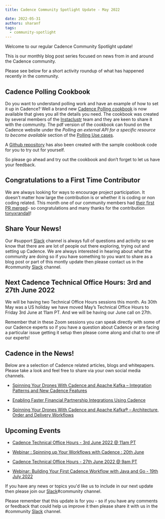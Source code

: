 ```yaml
---
title: Cadence Community Spotlight Update - May 2022

date: 2022-05-31
authors: sharanf
tags:
  - community-spotlight
---
```


Welcome to our regular Cadence Community Spotlight update!

This is our monthly blog post series focused on news from in and around the Cadence community.

Please see below for a short activity roundup of what has happened recently in the community.

## Cadence Polling Cookbook

Do you want to understand polling work and have an example of how to set it up in Cadence? Well a brand new [Cadence Polling cookbook](https://info.instaclustr.com/rs/620-JHM-287/images/Cadence_Cookbook.pdf) is now available that gives you all the details you need. The cookbook was created by several members of the [Instaclustr](https://www.instaclustr.com/) team and they are keen to share it with the community. The pdf version of the cookbook can found on the Cadence website under  the *Polling an external API for a specific resource to become available* section of the [Polling Use cases](https://cadenceworkflow.io/docs/use-cases/polling/).

A [Github repository](https://github.com/instaclustr/cadence-cookbooks-instafood) has also been created with the sample cookbook code for you to try out for yourself.

So please go ahead and try out the cookbook and don’t forget to let us have your feedback.

## Congratulations to a First Time Contributor

We are always looking for ways to encourage project participation.  It doesn't matter how large the contribution is or whether it is coding or non coding related. This month one of our community members had [their first PR merged](https://github.com/uber/Cadence-Docs/pull/107)- so congratulations and many thanks for the contribution [tonyxrandall](https://github.com/tonyxrandall)!

## Share Your News!

Our #support [Slack](http://t.uber.com/cadence-slack) channel is always full of questions and activity so we know that there are are lot of people out there exploring, trying out and setting up Cadence. We are always interested in hearing about what the community are doing so if you have something to you want to share as a blog post or part of this montly update then please contact us in the #community [Slack](http://t.uber.com/cadence-slack) channel.

## Next Cadence Technical Office Hours: 3rd and  27th June 2022

We will be having two Technical Office Hours sessions this month. As 30th May was a US holiday we have moved May’s Technical Office Hours to Friday 3rd June at 11am PT. And we will be having our June call on 27th.

Remember that in these Zoom sessions you can speak directly with some of our Cadence experts so if you have a question about Cadence or are facing a particular issue getting it setup then please come along and chat  to one of our experts!

## Cadence in the News!

Below are a selection of Cadence related articles, blogs and whitepapers. Please take a look and feel free to share via your own social media channels.

- [Spinning Your Drones With Cadence and Apache Kafka – Integration Patterns and New Cadence Features](https://www.instaclustr.com/blog/spinning-your-drones-with-cadence-and-apache-kafka-integration-patterns-and-new-cadence-features/)

- [Enabling Faster Financial Partnership Integrations Using Cadence](https://doordash.engineering/2022/05/18/enabling-faster-financial-partnership-integrations-using-cadence/)

- [Spinning Your Drones With Cadence and Apache Kafka® – Architecture, Order and Delivery Workflows](https://www.instaclustr.com/blog/spinning-your-drones-with-cadence-and-apache-kafka-architecture-order-and-delivery-workflows/)

## Upcoming Events

- [Cadence Technical Office Hours - 3rd June 2022 @ 11am PT](https://calendar.google.com/calendar/u/0/embed?src=e6r40gp3c2r01054id7e99dlac@group.calendar.google.com&ctz=America/Los_Angeles)

- [Webinar : Spinning up Your Workflows with Cadence : 20th June](https://info.instaclustr.com/webinar-emea-spinning-workflows-cadence.html)

- [Cadence Technical Office Hours - 27th June 2022 @ 9am PT](https://calendar.google.com/calendar/u/0/embed?src=e6r40gp3c2r01054id7e99dlac@group.calendar.google.com&ctz=America/Los_Angeles)

- [Webinar: Building Your First Cadence Workflow with Java and Go - 19th July 2022](https://info.instaclustr.com/webinar-building-cadence-workflow)

If you have any news or topics you'd like us to include in our next update then please join our [Slack](http://t.uber.com/cadence-slack)#community channel.

Please remember that this update is for you - so if you have any comments or feedback that could help us improve it then please share it with us in the #community [Slack](http://t.uber.com/cadence-slack) channel.
